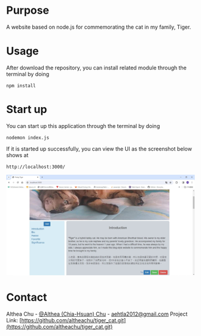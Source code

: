# Purpose
A website based on node.js for commemorating the cat in my family, Tiger.

# Usage

After download the repository, you can install related module through the terminal by doing
  
	npm install

# Start up

You can start up this application through the terminal by doing

	nodemon index.js

If it is started up successfully, you can view the UI as the screenshot below shows at 

	http://localhost:3000/

![UI screenshot](/public/img/screenshot.jpg "UI screenshot")

# Contact

Althea Chu - [@Althea (Chia-Hsuan) Chu](https://www.linkedin.com/in/althea-chu-24966291/) - aehtla2012@gmail.com
Project Link: [https://github.com/altheachu/tiger_cat.git](https://github.com/altheachu/tiger_cat.git)